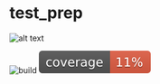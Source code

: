 # test_prep

![alt text](docs/logo.png=500x)

![build](https://github.com/Pierre-Alexandre35/test_prep/actions/workflows/main.yaml/badge.svg) ![coverage](docs/badges/coverage.svg)



